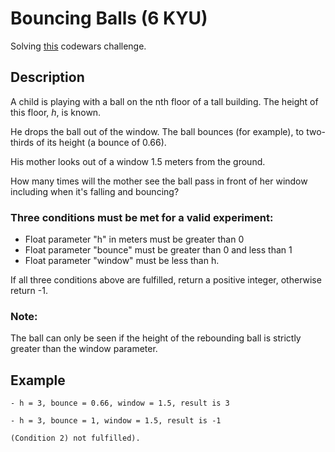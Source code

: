 # Bouncing Balls (6 KYU)

Solving [this](https://www.codewars.com/kata/5544c7a5cb454edb3c000047/train/ruby) codewars challenge.

## Description

A child is playing with a ball on the nth floor of a tall building. The height of this floor, *h*, is known.

He drops the ball out of the window. The ball bounces (for example), to two-thirds of its height (a bounce of 0.66).

His mother looks out of a window 1.5 meters from the ground.

How many times will the mother see the ball pass in front of her window including when it's falling and bouncing?

### Three conditions must be met for a valid experiment:

- Float parameter "h" in meters must be greater than 0
- Float parameter "bounce" must be greater than 0 and less than 1
- Float parameter "window" must be less than h.

If all three conditions above are fulfilled, return a positive integer, otherwise return -1.

### Note:

The ball can only be seen if the height of the rebounding ball is strictly greater than the window parameter.

## Example
```
- h = 3, bounce = 0.66, window = 1.5, result is 3

- h = 3, bounce = 1, window = 1.5, result is -1

(Condition 2) not fulfilled).
```
